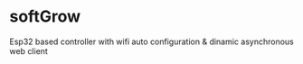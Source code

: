 # softGrow
Esp32 based controller with wifi auto configuration &amp; dinamic asynchronous web client 
